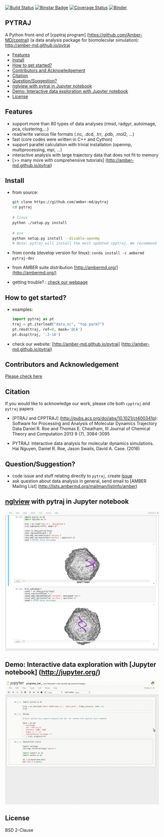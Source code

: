 [![Build Status](https://travis-ci.org/Amber-MD/pytraj.svg?branch=master)](https://travis-ci.org/Amber-MD/pytraj)
[![Binstar Badge](https://binstar.org/ambermd/pytraj-dev/badges/version.svg)](https://binstar.org/ambermd/pytraj-dev/)
[![Coverage Status](https://coveralls.io/repos/Amber-MD/pytraj/badge.svg?branch=master&service=github)](https://coveralls.io/github/Amber-MD/pytraj?branch=master)
[![Binder](http://mybinder.org/images/logo.svg)](http://mybinder.org/repo/hainm/notebook-pytraj)

PYTRAJ
------
A Python front-end of [cpptraj program] (https://github.com/Amber-MD/cpptraj) (a data analysis package for biomolecular simulation): http://amber-md.github.io/pytraj

* [Features](#features)
* [Install](#install)
* [How to get started?](#how-to-get-started)
* [Contributors and Acknowledgement](#contributors-and-acknowledgement)
* [Citation](#citation)
* [Question/Suggestion?](#questionsuggestion)
* [nglview with pytraj in Jupyter notebook](#nglview-with-pytraj-in-jupyter-notebook)
* [Demo: Interactive data exploration with Jupyter notebook](#demo-interactive-data-exploration-with-jupyter-notebook)
* [License](#license)


Features
--------

- support more than 80 types of data analyses (rmsd, radgyr, autoimage, pca, clustering,...)
- read/write various file formats (.nc, .dcd, .trr, .pdb, .mol2, ...)
- fast (core codes were written in C++ and Cython)
- support parallel calculation with trivial installation (openmp, multiprocessing, mpi, ...)
- interactive analysis with large trajectory data that does not fit to memory
- [>> many more with comprehensive tutorials] (http://amber-md.github.io/pytraj)


Install
-------

- from source:

    ```bash
    git clone https://github.com/amber-md/pytraj
    cd pytraj

    # linux
    python ./setup.py install
 
    # osx
    python setup.py install --disable-openmp
    # Note: pytraj will install the most updated cpptraj. We recommend to have netcdf library.
    ```

- from conda (develop version for linux): `conda install -c ambermd pytraj-dev`

- from AMBER suite distribution [http://ambermd.org/](http://ambermd.org/)

- getting trouble? : [check our webpage](http://amber-md.github.io/pytraj/latest/installation.html)


How to get started?
------------------

- examples: 

    ```python
    import pytraj as pt
    traj = pt.iterload("data.nc", "top.parm7")
    pt.rmsd(traj, ref=0, mask='@CA')
    pt.dssp(traj, ':2-16')
    ```
- check our website: [http://amber-md.github.io/pytraj] (http://amber-md.github.io/pytraj)

Contributors and Acknowledgement
--------------------------------

[Please check here](./contributors/)

Citation
--------

If you would like to acknowledge our work, please cite both ``cpptraj`` and ``pytraj`` papers

- [PTRAJ and CPPTRAJ] (http://pubs.acs.org/doi/abs/10.1021/ct400341p): Software for Processing and Analysis of Molecular Dynamics Trajectory Data
Daniel R. Roe and Thomas E. Cheatham, III
Journal of Chemical Theory and Computation 2013 9 (7), 3084-3095 

- PYTRAJ: Interactive data analysis for molecular dynamics simulations. Hai Nguyen, Daniel R. Roe, Jason Swails, David A. Case. (2016)

Question/Suggestion?
--------------------
* code issue and stuff relating directly to `pytraj`, create [Issue](https://github.com/pytraj/pytraj/issues)
* ask question about data analysis in general, send email to [AMBER Mailing List] (http://lists.ambermd.org/mailman/listinfo/amber)

[nglview](https://github.com/arose/nglview) with pytraj in Jupyter notebook
---------------------------------------

[![pytraj website](./examples/figures/nglview_pytraj_autoimage.png)](http://amber-md.github.io/pytraj/latest/index.html)

Demo: Interactive data exploration with [Jupyter notebook] (http://jupyter.org/)
--------------------------------------------------------------------------------

[![pytraj website](./examples/progress_bar.gif)](http://amber-md.github.io/pytraj/latest/index.html)


License
-------
BSD 2-Clause
